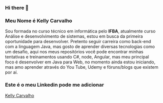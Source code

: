 ### Hi there 👋




### Meu Nome é Kelly Carvalho
Sou formada no curso técnico em informática pelo **IFBA**, atualmente curso Análise e desenvolvimento de sistemas, estou em busca da primeira oportunidade para desenvolver.
Pretento seguir carreira como back-end com a linguagem Java, mas gosto de aprender diversas tecnologias como um desafio, aqui nos meus repositórios você pode encontrar minhas tentativas e treinamentos usando C#, node, Angular, mas meu principal foco é desenvolver em Java para Web, no momento ainda estou iniciando, mas amo aprender através do You Tube, Udemy e fóruns/blogs que existem por aí.
### Este é o meu Linkedin pode me adicionar
[Kelly Carvalho](https://www.linkedin.com/in/kelly-carvalho-110a59153/)

